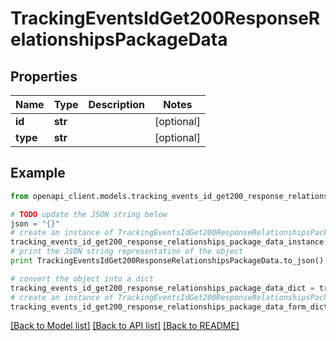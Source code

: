 # TrackingEventsIdGet200ResponseRelationshipsPackageData


## Properties
Name | Type | Description | Notes
------------ | ------------- | ------------- | -------------
**id** | **str** |  | [optional] 
**type** | **str** |  | [optional] 

## Example

```python
from openapi_client.models.tracking_events_id_get200_response_relationships_package_data import TrackingEventsIdGet200ResponseRelationshipsPackageData

# TODO update the JSON string below
json = "{}"
# create an instance of TrackingEventsIdGet200ResponseRelationshipsPackageData from a JSON string
tracking_events_id_get200_response_relationships_package_data_instance = TrackingEventsIdGet200ResponseRelationshipsPackageData.from_json(json)
# print the JSON string representation of the object
print TrackingEventsIdGet200ResponseRelationshipsPackageData.to_json()

# convert the object into a dict
tracking_events_id_get200_response_relationships_package_data_dict = tracking_events_id_get200_response_relationships_package_data_instance.to_dict()
# create an instance of TrackingEventsIdGet200ResponseRelationshipsPackageData from a dict
tracking_events_id_get200_response_relationships_package_data_form_dict = tracking_events_id_get200_response_relationships_package_data.from_dict(tracking_events_id_get200_response_relationships_package_data_dict)
```
[[Back to Model list]](../README.md#documentation-for-models) [[Back to API list]](../README.md#documentation-for-api-endpoints) [[Back to README]](../README.md)


